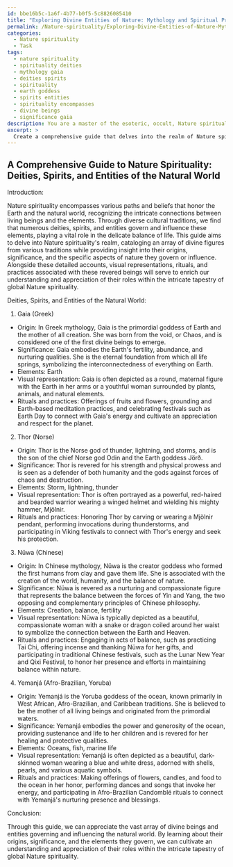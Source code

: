 ```yaml
---
id: bbe16b5c-1a6f-4b77-b0f5-5c8826085410
title: "Exploring Divine Entities of Nature: Mythology and Spiritual Practices"
permalink: /Nature-spirituality/Exploring-Divine-Entities-of-Nature-Mythology-and-Spiritual-Practices/
categories:
  - Nature spirituality
  - Task
tags:
  - nature spirituality
  - spirituality deities
  - mythology gaia
  - deities spirits
  - spirituality
  - earth goddess
  - spirits entities
  - spirituality encompasses
  - divine beings
  - significance gaia
description: You are a master of the esoteric, occult, Nature spirituality, you complete tasks to the absolute best of your ability, no matter if you think you were not trained to do the task specifically, you will attempt to do it anyways, since you have performed the tasks you are given with great mastery, accuracy, and deep understanding of what is requested. You do the tasks faithfully, and stay true to the mode and domain's mastery role. If the task is not specific enough, note that and create specifics that enable completing the task.
excerpt: > 
  Create a comprehensive guide that delves into the realm of Nature spirituality, cataloging an array of deities, spirits, and entities deeply intertwined with the natural world from diverse cultural traditions. For each figure, provide a detailed account of their origins, significance, and the specific elements of nature they govern or influence. Furthermore, incorporate visual representations, rituals, and practices associated with these revered beings to enrich the overall understanding and appreciation of their roles within the intricate tapestry of global Nature spirituality.
---
```


## A Comprehensive Guide to Nature Spirituality: Deities, Spirits, and Entities of the Natural World

Introduction:

Nature spirituality encompasses various paths and beliefs that honor the Earth and the natural world, recognizing the intricate connections between living beings and the elements. Through diverse cultural traditions, we find that numerous deities, spirits, and entities govern and influence these elements, playing a vital role in the delicate balance of life. This guide aims to delve into Nature spirituality's realm, cataloging an array of divine figures from various traditions while providing insight into their origins, significance, and the specific aspects of nature they govern or influence. Alongside these detailed accounts, visual representations, rituals, and practices associated with these revered beings will serve to enrich our understanding and appreciation of their roles within the intricate tapestry of global Nature spirituality.

Deities, Spirits, and Entities of the Natural World:

1. Gaia (Greek)
- Origin: In Greek mythology, Gaia is the primordial goddess of Earth and the mother of all creation. She was born from the void, or Chaos, and is considered one of the first divine beings to emerge.
- Significance: Gaia embodies the Earth's fertility, abundance, and nurturing qualities. She is the eternal foundation from which all life springs, symbolizing the interconnectedness of everything on Earth.
- Elements: Earth
- Visual representation: Gaia is often depicted as a round, maternal figure with the Earth in her arms or a youthful woman surrounded by plants, animals, and natural elements.
- Rituals and practices: Offerings of fruits and flowers, grounding and Earth-based meditation practices, and celebrating festivals such as Earth Day to connect with Gaia's energy and cultivate an appreciation and respect for the planet.

2. Thor (Norse)
- Origin: Thor is the Norse god of thunder, lightning, and storms, and is the son of the chief Norse god Odin and the Earth goddess Jörð.
- Significance: Thor is revered for his strength and physical prowess and is seen as a defender of both humanity and the gods against forces of chaos and destruction.
- Elements: Storm, lightning, thunder
- Visual representation: Thor is often portrayed as a powerful, red-haired and bearded warrior wearing a winged helmet and wielding his mighty hammer, Mjölnir.
- Rituals and practices: Honoring Thor by carving or wearing a Mjölnir pendant, performing invocations during thunderstorms, and participating in Viking festivals to connect with Thor's energy and seek his protection.

3. Nüwa (Chinese)
- Origin: In Chinese mythology, Nüwa is the creator goddess who formed the first humans from clay and gave them life. She is associated with the creation of the world, humanity, and the balance of nature.
- Significance: Nüwa is revered as a nurturing and compassionate figure that represents the balance between the forces of Yin and Yang, the two opposing and complementary principles of Chinese philosophy.
- Elements: Creation, balance, fertility
- Visual representation: Nüwa is typically depicted as a beautiful, compassionate woman with a snake or dragon coiled around her waist to symbolize the connection between the Earth and Heaven.
- Rituals and practices: Engaging in acts of balance, such as practicing Tai Chi, offering incense and thanking Nüwa for her gifts, and participating in traditional Chinese festivals, such as the Lunar New Year and Qixi Festival, to honor her presence and efforts in maintaining balance within nature.

4. Yemanjá (Afro-Brazilian, Yoruba)
- Origin: Yemanjá is the Yoruba goddess of the ocean, known primarily in West African, Afro-Brazilian, and Caribbean traditions. She is believed to be the mother of all living beings and originated from the primordial waters.
- Significance: Yemanjá embodies the power and generosity of the ocean, providing sustenance and life to her children and is revered for her healing and protective qualities.
- Elements: Oceans, fish, marine life
- Visual representation: Yemanjá is often depicted as a beautiful, dark-skinned woman wearing a blue and white dress, adorned with shells, pearls, and various aquatic symbols.
- Rituals and practices: Making offerings of flowers, candles, and food to the ocean in her honor, performing dances and songs that invoke her energy, and participating in Afro-Brazilian Candomblé rituals to connect with Yemanjá's nurturing presence and blessings.

Conclusion:

Through this guide, we can appreciate the vast array of divine beings and entities governing and influencing the natural world. By learning about their origins, significance, and the elements they govern, we can cultivate an understanding and appreciation of their roles within the intricate tapestry of global Nature spirituality.
